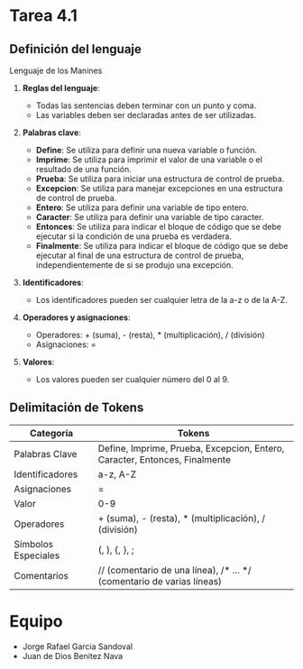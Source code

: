 # Tarea 4.1

## Definición del lenguaje
Lenguaje de los Manines

1. **Reglas del lenguaje**:
   - Todas las sentencias deben terminar con un punto y coma.
   - Las variables deben ser declaradas antes de ser utilizadas.

2. **Palabras clave**:
   - **Define**: Se utiliza para definir una nueva variable o función.
   - **Imprime**: Se utiliza para imprimir el valor de una variable o el resultado de una función.
   - **Prueba**: Se utiliza para iniciar una estructura de control de prueba.
   - **Excepcion**: Se utiliza para manejar excepciones en una estructura de control de prueba.
   - **Entero**: Se utiliza para definir una variable de tipo entero.
   - **Caracter**: Se utiliza para definir una variable de tipo caracter.
   - **Entonces**: Se utiliza para indicar el bloque de código que se debe ejecutar si la condición de una prueba es verdadera.
   - **Finalmente**: Se utiliza para indicar el bloque de código que se debe ejecutar al final de una estructura de control de prueba, independientemente de si se produjo una excepción.

3. **Identificadores**:
   - Los identificadores pueden ser cualquier letra de la a-z o de la A-Z.

4. **Operadores y asignaciones**:
   - Operadores: + (suma), - (resta), * (multiplicación), / (división)
   - Asignaciones: = 

5. **Valores**:
   - Los valores pueden ser cualquier número del 0 al 9.

## Delimitación de Tokens
| Categoría         | Tokens                                                                 |
|-------------------|------------------------------------------------------------------------|
| Palabras Clave   | Define, Imprime, Prueba, Excepcion, Entero, Caracter, Entonces, Finalmente |
| Identificadores  | a-z, A-Z                                                               |
| Asignaciones     | =                                                          |
| Valor            | 0-9                                                                    |
| Operadores       | + (suma), - (resta), * (multiplicación), / (división)                  |
| Símbolos Especiales | (, ), {, }, ;                                                          |
| Comentarios      | // (comentario de una línea), /* ... */ (comentario de varias líneas)  |


# Equipo

- Jorge Rafael Garcia Sandoval
- Juan de Dios Benitez Nava